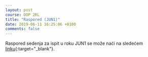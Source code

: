 ```yaml
---
layout: post
course: OOP 2RL
title: "Raspored (JUN1)"
date: 2019-06-11 16:25:06 +0100
comments: false
---
```


Raspored sedenja za ispit u roku JUN1 se može naći na sledećem
[linku](https://matfoop.github.io/OOP/pismeni-ispiti/info/){:target="_blank"}.